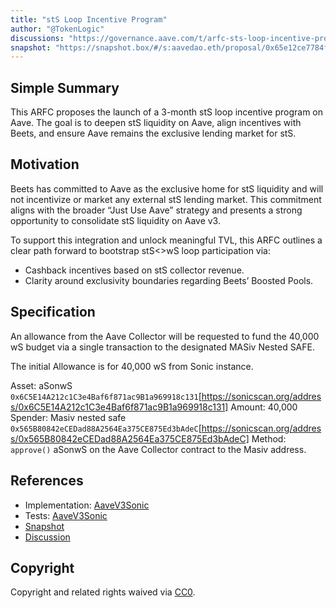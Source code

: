 ```yaml
---
title: "stS Loop Incentive Program"
author: "@TokenLogic"
discussions: "https://governance.aave.com/t/arfc-sts-loop-incentive-program/22368"
snapshot: "https://snapshot.box/#/s:aavedao.eth/proposal/0x65e12ce7784f12fbed9731d4cdbc826a8a5d4804439dc6d55d6e31c0b069a048"
---
```


## Simple Summary

This ARFC proposes the launch of a 3-month stS loop incentive program on Aave. The goal is to deepen stS liquidity on Aave, align incentives with Beets, and ensure Aave remains the exclusive lending market for stS.

## Motivation

Beets has committed to Aave as the exclusive home for stS liquidity and will not incentivize or market any external stS lending market. This commitment aligns with the broader “Just Use Aave” strategy and presents a strong opportunity to consolidate stS liquidity on Aave v3.

To support this integration and unlock meaningful TVL, this ARFC outlines a clear path forward to bootstrap stS<>wS loop participation via:

- Cashback incentives based on stS collector revenue.
- Clarity around exclusivity boundaries regarding Beets’ Boosted Pools.

## Specification

An allowance from the Aave Collector will be requested to fund the 40,000 wS budget via a single transaction to the designated MASiv Nested SAFE.

The initial Allowance is for 40,000 wS from Sonic instance.

Asset: aSonwS `0x6C5E14A212c1C3e4Baf6f871ac9B1a969918c131`[https://sonicscan.org/address/0x6C5E14A212c1C3e4Baf6f871ac9B1a969918c131]
Amount: 40,000
Spender: Masiv nested safe `0x565B80842eCEDad88A2564Ea375CE875Ed3bAdeC`[https://sonicscan.org/address/0x565B80842eCEDad88A2564Ea375CE875Ed3bAdeC]
Method: `approve()` aSonwS on the Aave Collector contract to the Masiv address.

## References

- Implementation: [AaveV3Sonic](https://github.com/bgd-labs/aave-proposals-v3/blob/main/src/20250711_AaveV3Sonic_StSLoopIncentiveProgram/AaveV3Sonic_StSLoopIncentiveProgram_20250711.sol)
- Tests: [AaveV3Sonic](https://github.com/bgd-labs/aave-proposals-v3/blob/main/src/20250711_AaveV3Sonic_StSLoopIncentiveProgram/AaveV3Sonic_StSLoopIncentiveProgram_20250711.t.sol)
- [Snapshot](https://snapshot.box/#/s:aavedao.eth/proposal/0x65e12ce7784f12fbed9731d4cdbc826a8a5d4804439dc6d55d6e31c0b069a048)
- [Discussion](https://governance.aave.com/t/arfc-sts-loop-incentive-program/22368)

## Copyright

Copyright and related rights waived via [CC0](https://creativecommons.org/publicdomain/zero/1.0/).
